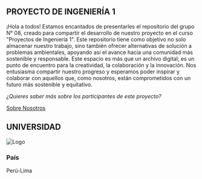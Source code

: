 ## PROYECTO DE INGENIERÍA 1

¡Hola a todos! Estamos encantados de presentarles el repositorio del grupo N° 08, creado para compartir el desarrollo de nuestro proyecto en el curso "Proyectos de Ingeniería 1". Este repositorio tiene como objetivo no solo almacenar nuestro trabajo, sino también ofrecer alternativas de solución a problemas ambientales, apoyando así el avance hacia una comunidad más sostenible y responsable. Este espacio es más que un archivo digital; es un punto de encuentro para la creatividad, la colaboración y la innovación. Nos entusiasma compartir nuestro progreso y esperamos poder inspirar y colaborar con aquellos que, como nosotros, están comprometidos con un futuro más sostenible y equitativo.

*¿Quieres saber más sobre los participantes de este proyecto?*

[Sobre Nosotros](https://github.com/Liz-30/PROYECTO-DE-INGENIER-A-1-/blob/main/PI_1/Entregables/1.-%20Sobre%20nosotros/Presentaci%C3%B3n.md)


## UNIVERSIDAD
![Logo](<https://github.com/Liz-30/PROYECTO-DE-INGENIER-A-1-/blob/main/Carpetas_del_Proyecto/Imagenes/A-Carpeta%20de%20presentaci%C3%B3n1/Logo_cayetano.jpeg>)


### País
Perú-Lima

